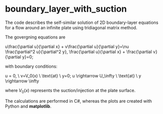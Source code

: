# boundary_layer_with_suction
The code describes the self-similar solution of 2D boundary-layer equations for a flow around an infinite plate using tridiagonal matrix method.

The govergning equations are  

u\frac{\partial u}{\partial x} + v\frac{\partial u}{\partial y}=\nu \frac{\partial^2 u}{\partial^2 y},
\frac{\partial u}{\partial x} + \frac{\partial v}{\partial y}=0;

with boundary conditions:

u = 0, \ v=V_0(x) \ \text{at} \ y=0;
u \rightarrow U_\infty \ \text{at} \  y \rightarrow \infty

where $V_0(x)$ represents the suction/injection at the plate surface. 

The calculations are performed in C#, whereas the plots are created with Python and **matplotlib**.


